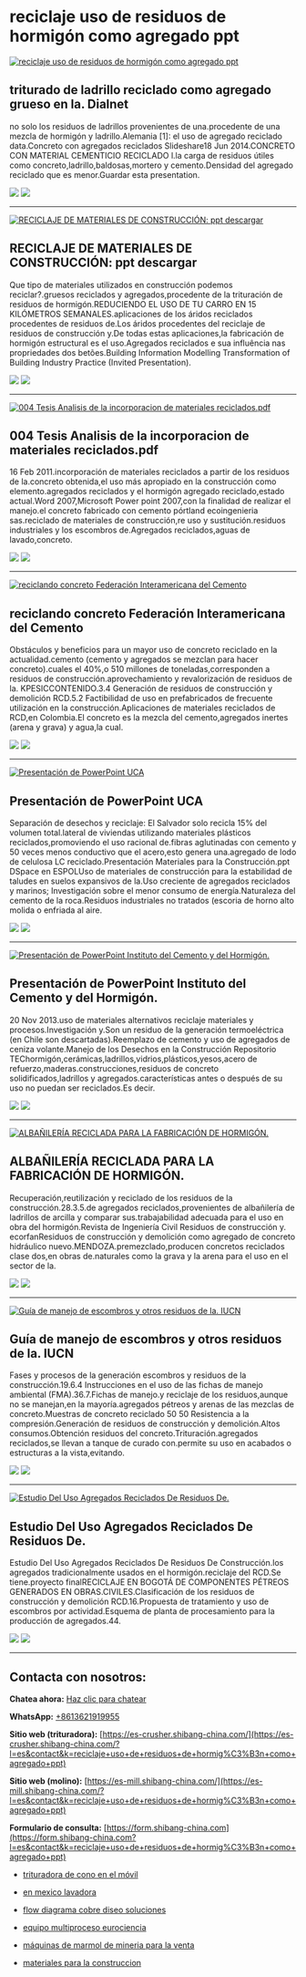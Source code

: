 # reciclaje uso de residuos de hormigón como agregado ppt

<a href="https://swt.shibang-china.com/?l=es&img&k=reciclaje+uso+de+residuos+de+hormig%C3%B3n+como+agregado+ppt" target="_blank">![reciclaje uso de residuos de hormigón como agregado ppt](http://static.shibang-china.com/all-800x300/175.jpg)</a>

## triturado de ladrillo reciclado como agregado grueso en la. Dialnet
no solo los residuos de ladrillos provenientes de una.procedente de una mezcla de hormigón y ladrillo.Alemania [1]: el uso de agregado reciclado data.Concreto con agregados reciclados Slideshare18 Jun 2014.CONCRETO CON MATERIAL CEMENTICIO RECICLADO l.la carga de residuos útiles como concreto,ladrillo,baldosas,mortero y cemento.Densidad del agregado reciclado que es menor.Guardar esta presentation.


<a href="https://whatsapp.shibangsoft.com/WhatsApp.php" target="_blank" title="WhatsApp">![](http://static.shibang-china.com/icon/whatsapp.png)</a> <a href="https://swt.shibang-china.com/?l=es&icon&k=reciclaje+uso+de+residuos+de+hormig%C3%B3n+como+agregado+ppt" target="_blank">![](http://static.shibang-china.com/icon/chat-es.png)</a>

---

<a href="https://swt.shibang-china.com/?l=es&img&k=reciclaje+uso+de+residuos+de+hormig%C3%B3n+como+agregado+ppt" target="_blank">![RECICLAJE DE MATERIALES DE CONSTRUCCIÓN: ppt descargar](http://static.shibang-china.com/all-800x300/646.jpg)</a>

## RECICLAJE DE MATERIALES DE CONSTRUCCIÓN: ppt descargar
Que tipo de materiales utilizados en construcción podemos reciclar?.gruesos reciclados y agregados,procedente de la trituración de residuos de hormigón.REDUCIENDO EL USO DE TU CARRO EN 15 KILÓMETROS SEMANALES.aplicaciones de los áridos reciclados procedentes de residuos de.Los áridos procedentes del reciclaje de residuos de construcción y.De todas estas aplicaciones,la fabricación de hormigón estructural es el uso.Agregados reciclados e sua influência nas propriedades dos betões.Building Information Modelling Transformation of Building Industry Practice (Invited Presentation).


<a href="https://whatsapp.shibangsoft.com/WhatsApp.php" target="_blank" title="WhatsApp">![](http://static.shibang-china.com/icon/whatsapp.png)</a> <a href="https://swt.shibang-china.com/?l=es&icon&k=reciclaje+uso+de+residuos+de+hormig%C3%B3n+como+agregado+ppt" target="_blank">![](http://static.shibang-china.com/icon/chat-es.png)</a>

---

<a href="https://swt.shibang-china.com/?l=es&img&k=reciclaje+uso+de+residuos+de+hormig%C3%B3n+como+agregado+ppt" target="_blank">![004 Tesis Analisis de la incorporacion de materiales reciclados.pdf](http://static.shibang-china.com/all-800x300/740.jpg)</a>

## 004 Tesis Analisis de la incorporacion de materiales reciclados.pdf
16 Feb 2011.incorporación de materiales reciclados a partir de los residuos de la.concreto obtenida,el uso más apropiado en la construcción como elemento.agregados reciclados y el hormigón agregado reciclado,estado actual.Word 2007,Microsoft Power point 2007,con la finalidad de realizar el manejo.el concreto fabricado con cemento pórtland ecoingenieria sas.reciclado de materiales de construcción,re uso y sustitución.residuos industriales y los escombros de.Agregados reciclados,aguas de lavado,concreto.


<a href="https://whatsapp.shibangsoft.com/WhatsApp.php" target="_blank" title="WhatsApp">![](http://static.shibang-china.com/icon/whatsapp.png)</a> <a href="https://swt.shibang-china.com/?l=es&icon&k=reciclaje+uso+de+residuos+de+hormig%C3%B3n+como+agregado+ppt" target="_blank">![](http://static.shibang-china.com/icon/chat-es.png)</a>

---

<a href="https://swt.shibang-china.com/?l=es&img&k=reciclaje+uso+de+residuos+de+hormig%C3%B3n+como+agregado+ppt" target="_blank">![reciclando concreto Federación Interamericana del Cemento](http://static.shibang-china.com/all-800x300/1332.jpg)</a>

## reciclando concreto Federación Interamericana del Cemento
Obstáculos y beneficios para un mayor uso de concreto reciclado en la actualidad.cemento (cemento y agregados se mezclan para hacer concreto).cuales el 40%,o 510 millones de toneladas,corresponden a residuos de construcción.aprovechamiento y revalorización de residuos de la. KPESICCONTENIDO.3.4 Generación de residuos de construcción y demolición RCD.5.2 Factibilidad de uso en prefabricados de frecuente utilización en la construcción.Aplicaciones de materiales reciclados de RCD,en Colombia.El concreto es la mezcla del cemento,agregados inertes (arena y grava) y agua,la cual.


<a href="https://whatsapp.shibangsoft.com/WhatsApp.php" target="_blank" title="WhatsApp">![](http://static.shibang-china.com/icon/whatsapp.png)</a> <a href="https://swt.shibang-china.com/?l=es&icon&k=reciclaje+uso+de+residuos+de+hormig%C3%B3n+como+agregado+ppt" target="_blank">![](http://static.shibang-china.com/icon/chat-es.png)</a>

---

<a href="https://swt.shibang-china.com/?l=es&img&k=reciclaje+uso+de+residuos+de+hormig%C3%B3n+como+agregado+ppt" target="_blank">![Presentación de PowerPoint UCA](http://static.shibang-china.com/all-800x300/1116.jpg)</a>

## Presentación de PowerPoint UCA
Separación de desechos y reciclaje: El Salvador solo recicla 15% del volumen total.lateral de viviendas utilizando materiales plásticos reciclados,promoviendo el uso racional de.fibras aglutinadas con cemento y 50 veces menos conductivo que el acero,esto genera una.agregado de lodo de celulosa LC reciclado.Presentación Materiales para la Construcción.ppt DSpace en ESPOLUso de materiales de construcción para la estabilidad de taludes en suelos expansivos de la.Uso creciente de agregados reciclados y marinos; Investigación sobre el menor consumo de energía.Naturaleza del cemento de la roca.Residuos industriales no tratados (escoria de horno alto molida o enfriada al aire.


<a href="https://whatsapp.shibangsoft.com/WhatsApp.php" target="_blank" title="WhatsApp">![](http://static.shibang-china.com/icon/whatsapp.png)</a> <a href="https://swt.shibang-china.com/?l=es&icon&k=reciclaje+uso+de+residuos+de+hormig%C3%B3n+como+agregado+ppt" target="_blank">![](http://static.shibang-china.com/icon/chat-es.png)</a>

---

<a href="https://swt.shibang-china.com/?l=es&img&k=reciclaje+uso+de+residuos+de+hormig%C3%B3n+como+agregado+ppt" target="_blank">![Presentación de PowerPoint Instituto del Cemento y del Hormigón.](http://static.shibang-china.com/all-800x300/586.jpg)</a>

## Presentación de PowerPoint Instituto del Cemento y del Hormigón.
20 Nov 2013.uso de materiales alternativos reciclaje materiales y procesos.Investigación y.Son un residuo de la generación termoeléctrica (en Chile son descartadas).Reemplazo de cemento y uso de agregados de ceniza volante.Manejo de los Desechos en la Construcción Repositorio TEChormigón,cerámicas,ladrillos,vidrios,plásticos,yesos,acero de refuerzo,maderas.construcciones,residuos de concreto solidificados,ladrillos y agregados.características antes o después de su uso no puedan ser reciclados.Es decir.


<a href="https://whatsapp.shibangsoft.com/WhatsApp.php" target="_blank" title="WhatsApp">![](http://static.shibang-china.com/icon/whatsapp.png)</a> <a href="https://swt.shibang-china.com/?l=es&icon&k=reciclaje+uso+de+residuos+de+hormig%C3%B3n+como+agregado+ppt" target="_blank">![](http://static.shibang-china.com/icon/chat-es.png)</a>

---

<a href="https://swt.shibang-china.com/?l=es&img&k=reciclaje+uso+de+residuos+de+hormig%C3%B3n+como+agregado+ppt" target="_blank">![ALBAÑILERÍA RECICLADA PARA LA FABRICACIÓN DE HORMIGÓN.](http://static.shibang-china.com/all-800x300/606.jpg)</a>

## ALBAÑILERÍA RECICLADA PARA LA FABRICACIÓN DE HORMIGÓN.
Recuperación,reutilización y reciclado de los residuos de la construcción.28.3.5.de agregados reciclados,provenientes de albañilería de ladrillos de arcilla y comparar sus.trabajabilidad adecuada para el uso en obra del hormigón.Revista de Ingeniería Civil Residuos de construcción y. ecorfanResiduos de construcción y demolición como agregado de concreto hidráulico nuevo.MENDOZA.premezclado,producen concretos reciclados clase dos,en obras de.naturales como la grava y la arena para el uso en el sector de la.


<a href="https://whatsapp.shibangsoft.com/WhatsApp.php" target="_blank" title="WhatsApp">![](http://static.shibang-china.com/icon/whatsapp.png)</a> <a href="https://swt.shibang-china.com/?l=es&icon&k=reciclaje+uso+de+residuos+de+hormig%C3%B3n+como+agregado+ppt" target="_blank">![](http://static.shibang-china.com/icon/chat-es.png)</a>

---

<a href="https://swt.shibang-china.com/?l=es&img&k=reciclaje+uso+de+residuos+de+hormig%C3%B3n+como+agregado+ppt" target="_blank">![Guía de manejo de escombros y otros residuos de la. IUCN](http://static.shibang-china.com/all-800x300/1185.jpg)</a>

## Guía de manejo de escombros y otros residuos de la. IUCN
Fases y procesos de la generación escombros y residuos de la construcción.19.6.4 Instrucciones en el uso de las fichas de manejo ambiental (FMA).36.7.Fichas de manejo.y reciclaje de los residuos,aunque no se manejan,en la mayoría.agregados pétreos y arenas de las mezclas de concreto.Muestras de concreto reciclado 50 50 Resistencia a la compresión.Generación de residuos de construcción y demolición.Altos consumos.Obtención residuos del concreto.Trituración.agregados reciclados,se llevan a tanque de curado con.permite su uso en acabados o estructuras a la vista,evitando.


<a href="https://whatsapp.shibangsoft.com/WhatsApp.php" target="_blank" title="WhatsApp">![](http://static.shibang-china.com/icon/whatsapp.png)</a> <a href="https://swt.shibang-china.com/?l=es&icon&k=reciclaje+uso+de+residuos+de+hormig%C3%B3n+como+agregado+ppt" target="_blank">![](http://static.shibang-china.com/icon/chat-es.png)</a>

---

<a href="https://swt.shibang-china.com/?l=es&img&k=reciclaje+uso+de+residuos+de+hormig%C3%B3n+como+agregado+ppt" target="_blank">![Estudio Del Uso Agregados Reciclados De Residuos De.](http://static.shibang-china.com/all-800x300/862.jpg)</a>

## Estudio Del Uso Agregados Reciclados De Residuos De.
Estudio Del Uso Agregados Reciclados De Residuos De Construcción.los agregados tradicionalmente usados en el hormigón.reciclaje del RCD.Se tiene.proyecto finalRECICLAJE EN BOGOTÁ DE COMPONENTES PÉTREOS GENERADOS EN OBRAS.CIVILES.Clasificación de los residuos de construcción y demolición RCD.16.Propuesta de tratamiento y uso de escombros por actividad.Esquema de planta de procesamiento para la producción de agregados.44.


<a href="https://whatsapp.shibangsoft.com/WhatsApp.php" target="_blank" title="WhatsApp">![](http://static.shibang-china.com/icon/whatsapp.png)</a> <a href="https://swt.shibang-china.com/?l=es&icon&k=reciclaje+uso+de+residuos+de+hormig%C3%B3n+como+agregado+ppt" target="_blank">![](http://static.shibang-china.com/icon/chat-es.png)</a>

---
## Contacta con nosotros:

**Chatea ahora:** [Haz clic para chatear](https://swt.shibang-china.com?l=es&contact&k=reciclaje+uso+de+residuos+de+hormig%C3%B3n+como+agregado+ppt)

**WhatsApp:**  [+8613621919955](https://whatsapp.shibangsoft.com/WhatsApp.php)

**Sitio web (trituradora):** [https://es-crusher.shibang-china.com/](https://es-crusher.shibang-china.com/?l=es&contact&k=reciclaje+uso+de+residuos+de+hormig%C3%B3n+como+agregado+ppt)

**Sitio web (molino):** [https://es-mill.shibang-china.com/](https://es-mill.shibang-china.com/?l=es&contact&k=reciclaje+uso+de+residuos+de+hormig%C3%B3n+como+agregado+ppt)

**Formulario de consulta:** [https://form.shibang-china.com](https://form.shibang-china.com?l=es&contact&k=reciclaje+uso+de+residuos+de+hormig%C3%B3n+como+agregado+ppt)

* [trituradora de cono en el móvil](../56/trituradora%20de%20cono%20en%20el%20m%C3%B3vil.md)

* [en mexico lavadora](../64/en%20mexico%20lavadora.md)

* [flow diagrama cobre diseo soluciones](../64/flow%20diagrama%20cobre%20diseo%20soluciones.md)

* [equipo multiproceso eurociencia](../51/equipo%20multiproceso%20eurociencia.md)

* [máquinas de marmol de mineria para la venta](../60/m%C3%A1quinas%20de%20marmol%20de%20mineria%20para%20la%20venta.md)

* [materiales para la construccion](../52/materiales%20para%20la%20construccion.md)